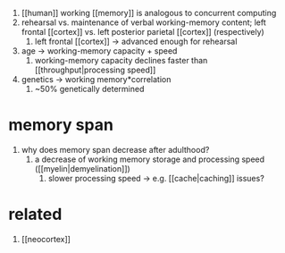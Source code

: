 1. [[human]] working [[memory]] is analogous to concurrent computing
2. rehearsal vs. maintenance of verbal working-memory content; left frontal [[cortex]] vs. left posterior parietal [[cortex]] (respectively)
	1. left frontal [[cortex]] → advanced enough for rehearsal
3. age → working-memory capacity + speed
	1. working-memory capacity declines faster than [[throughput|processing speed]]
4. $\text{genetics → working memory*correlation}$
	1. ~50% genetically determined

# memory span
1. why does memory span decrease after adulthood?
	1. a decrease of working memory storage and processing speed ([[myelin|demyelination]])
		1. slower processing speed → e.g. [[cache|caching]] issues?

# related
1. [[neocortex]]